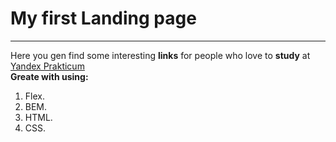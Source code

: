 # My first Landing page
------
Here you gen find some interesting **links** for people who love to __study__ at [Yandex Prakticum](https://practicum.yandex.ru  "Я Yandex!")  
__Greate with using:__
1. Flex.
2. BEM.
3. HTML.
4. CSS.

